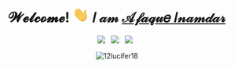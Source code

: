 <h1 align='center'> 
 𝓦𝓮𝓵𝓬𝓸𝓶𝓮! <img src="https://raw.githubusercontent.com/10adnan75/10adnan75/master/assets/hi.gif" width="33px">
  𝐼 𝒶𝓂   <a href="https://12lucifer18.github.io/" target="_blank">𝒜𝒻𝒶𝓆𝓊𝑒 𝐼𝓃𝒶𝓂𝒹𝒶𝓇</a>
</h1>

<p align='center'>
 <a href="https://www.youtube.com/watch?v=LGpWMbB9u6Q" target="_blank">
 <img src="https://img.shields.io/badge/linkedin-%230077B5.svg?&style=for-the-badge&logo=linkedin&logoColor=white" /></a>&nbsp;&nbsp;
 <a href="https://www.youtube.com/watch?v=LGpWMbB9u6Q" target="_blank">
 <img src="https://img.shields.io/badge/hackerrank-%07190B.svg?&style=for-the-badge&logo=hackerrank&logoColor=white" /></a>&nbsp;&nbsp;
 <a href="https://www.youtube.com/watch?v=LGpWMbB9u6Q" target="_blank">
 <img src="https://img.shields.io/badge/twitter-%231DA1F2.svg?&style=for-the-badge&logo=twitter&logoColor=white" /></a>&nbsp;&nbsp;
</p>

<p align='center'>
 <img src="https://github-readme-streak-stats.herokuapp.com/?user=12lucifer18&" alt="12lucifer18"/>
</p>

